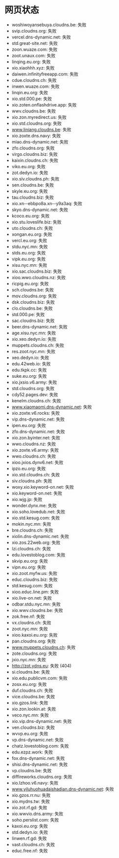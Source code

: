 # 网页状态
- woshiwoyansebuya.cloudns.be: 失败
- svip.cloudns.org: 失败
- vercel.dns-dynamic.net: 失败
- std.great-site.net: 失败
- zoon.wuaze.com: 失败
- zoot.unaux.com: 失败
- linqing.eu.org: 失败
- xio.xiaohhh.xyz: 失败
- daiwen.infinityfreeapp.com: 失败
- cdue.cloudns.ch: 失败
- inwen.wuaze.com: 失败
- linqin.eu.org: 失败
- xio.std.000.pe: 失败
- xio.zoten.onflashdrive.app: 失败
- wwv.cloudns.be: 失败
- xio.zon.myredirect.us: 失败
- xio.std.cloudns.org: 失败
- www.liniang.cloudns.be: 失败
- xio.zoxte.dns.navy: 失败
- miao.dns-dynamic.net: 失败
- zfo.cloudns.org: 失败
- virgo.cloudns.biz: 失败
- kaixin.cloudns.ch: 失败
- viko.eu.org: 失败
- zot.dedyn.io: 失败
- xio.siv.cloudns.ph: 失败
- sen.cloudns.be: 失败
- skyle.eu.org: 失败
- tau.cloudns.biz: 失败
- xio.xn--ebbpo8a.xn--y9a3aq: 失败
- skyo.dns-dynamic.net: 失败
- kcoco.eu.org: 失败
- xio.stu.loveslife.biz: 失败
- uto.cloudns.ch: 失败
- xongan.eu.org: 失败
- vercl.eu.org: 失败
- stdu.nyc.mn: 失败
- stds.eu.org: 失败
- vipk.eu.org: 失败
- xisu.nyc.mn: 失败
- xio.sac.cloudns.biz: 失败
- xioo.wwo.cloudns.nz: 失败
- ricpig.eu.org: 失败
- sch.cloudns.be: 失败
- mov.cloudns.org: 失败
- dsk.cloudns.biz: 失败
- clo.cloudns.be: 失败
- std.000.pe: 失败
- sac.cloudns.biz: 失败
- beer.dns-dynamic.net: 失败
- age.xisu.nyc.mn: 失败
- xio.xeo.dedyn.io: 失败
- muppets.cloudns.ch: 失败
- res.zoot.nyc.mn: 失败
- xeo.dedyn.io: 失败
- edu.42web.io: 失败
- edu.tkpk.cc: 失败
- suke.eu.org: 失败
- xio.jxsio.v6.army: 失败
- std.cloudns.org: 失败
- cdy52.pages.dev: 失败
- kenelm.cloudns.ch: 失败
- www.xiaomaomi.dns-dynamic.net: 失败
- xio.zoxte.v6.rocks: 失败
- vip.dns-dynamic.net: 失败
- ipen.eu.org: 失败
- zfo.dns-dynamic.net: 失败
- xio.zon.byinter.net: 失败
- wwo.cloudns.nz: 失败
- xio.zoxte.v6.army: 失败
- wwo.cloudns.ch: 失败
- xioo.jxios.dynv6.net: 失败
- ipzo.eu.org: 失败
- xio.std.cloudns.ch: 失败
- siv.cloudns.ph: 失败
- woxy.xio.keyword-on.net: 失败
- xio.keyword-on.net: 失败
- xio.wjg.jp: 失败
- wonder.dynx.me: 失败
- xio.soho.lovedub.net: 失败
- xio.std.kesug.com: 失败
- mokin.nyc.mn: 失败
- bre.cloudns.ch: 失败
- xiolin.dns-dynamic.net: 失败
- xio.zos.22web.org: 失败
- lzi.cloudns.ch: 失败
- edu.lovestoblog.com: 失败
- skvip.eu.org: 失败
- vipn.eu.org: 失败
- xio.zoot.myfw.us: 失败
- educ.cloudns.biz: 失败
- std.kesug.com: 失败
- xioo.educ.line.pm: 失败
- xio.live-on.net: 失败
- odbar.stdu.nyc.mn: 失败
- xio.wwv.cloudns.be: 失败
- zok.free.nf: 失败
- vx.cloudns.ch: 失败
- zoot.nyc.mn: 失败
- xioo.kaxoi.eu.org: 失败
- pan.cloudns.org: 失败
- www.muppets.cloudns.ch: 失败
- zote.cloudns.org: 失败
- jxio.nyc.mn: 失败
- http://zot.ydns.eu: 失败 (404)
- si.cloudns.be: 失败
- xio.edu.publicvm.com: 失败
- zosx.eu.org: 失败
- duf.cloudns.ch: 失败
- vice.cloudns.be: 失败
- xio.gzos.link: 失败
- xio.zon.lookin.at: 失败
- veco.nyc.mn: 失败
- xio.vip.dns-dynamic.net: 失败
- ven.cloudns.biz: 失败
- wvvp.eu.org: 失败
- vp.dns-dynamic.net: 失败
- chatz.lovestoblog.com: 失败
- edu.ezpz.work: 失败
- fox.dns-dynamic.net: 失败
- shisi.dns-dynamic.net: 失败
- vp.cloudns.be: 失败
- diffireworks.cloudns.org: 失败
- xio.lzhoo.v6.navy: 失败
- www.yiluhuohuadaishadian.dns-dynamic.net: 失败
- xio.gzos.rr.nu: 失败
- xio.mydns.tw: 失败
- xio.zot.rf.gd: 失败
- xio.wwvio.dns.army: 失败
- soho.perslist.com: 失败
- kaxoi.eu.org: 失败
- std.dedyn.io: 失败
- linwen.rf.gd: 失败
- vast.cloudns.ch: 失败
- educ.free.nf: 失败
